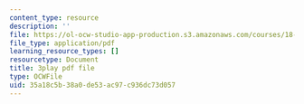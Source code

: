```yaml
---
content_type: resource
description: ''
file: https://ol-ocw-studio-app-production.s3.amazonaws.com/courses/18-03sc-differential-equations-fall-2011/35a18c5b38a0de53ac97c936dc73d057_tVzaX9u6YAE.pdf
file_type: application/pdf
learning_resource_types: []
resourcetype: Document
title: 3play pdf file
type: OCWFile
uid: 35a18c5b-38a0-de53-ac97-c936dc73d057
---
```

